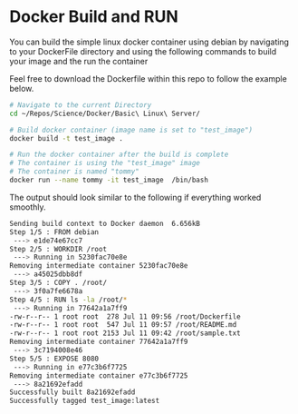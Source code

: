 # Docker Build and RUN

You can build the simple linux docker container using debian by navigating to your DockerFile directory and using the following commands to build your image and the run the container

Feel free to download the Dockerfile within this repo to follow the example below.

```bash
# Navigate to the current Directory
cd ~/Repos/Science/Docker/Basic\ Linux\ Server/

# Build docker container (image name is set to "test_image")
docker build -t test_image .

# Run the docker container after the build is complete
# The container is using the "test_image" image
# The container is named "tommy"
docker run --name tommy -it test_image  /bin/bash
```


The output should look similar to the following if everything worked smoothly.

```bash
Sending build context to Docker daemon  6.656kB
Step 1/5 : FROM debian
 ---> e1de74e67cc7
Step 2/5 : WORKDIR /root
 ---> Running in 5230fac70e8e
Removing intermediate container 5230fac70e8e
 ---> a45025dbb8df
Step 3/5 : COPY . /root/
 ---> 3f0a7fe6678a
Step 4/5 : RUN ls -la /root/*
 ---> Running in 77642a1a7ff9
-rw-r--r-- 1 root root  278 Jul 11 09:56 /root/Dockerfile
-rw-r--r-- 1 root root  547 Jul 11 09:57 /root/README.md
-rw-r--r-- 1 root root 2153 Jul 11 09:42 /root/sample.txt
Removing intermediate container 77642a1a7ff9
 ---> 3c7194008e46
Step 5/5 : EXPOSE 8080
 ---> Running in e77c3b6f7725
Removing intermediate container e77c3b6f7725
 ---> 8a21692efadd
Successfully built 8a21692efadd
Successfully tagged test_image:latest
```
